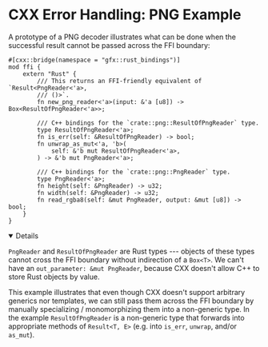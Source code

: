 # CXX Error Handling: PNG Example

A prototype of a PNG decoder illustrates what can be done when the successful
result cannot be passed across the FFI boundary:

```rust,ignore
#[cxx::bridge(namespace = "gfx::rust_bindings")]
mod ffi {
    extern "Rust" {
        /// This returns an FFI-friendly equivalent of `Result<PngReader<'a>,
        /// ()>`.
        fn new_png_reader<'a>(input: &'a [u8]) -> Box<ResultOfPngReader<'a>>;

        /// C++ bindings for the `crate::png::ResultOfPngReader` type.
        type ResultOfPngReader<'a>;
        fn is_err(self: &ResultOfPngReader) -> bool;
        fn unwrap_as_mut<'a, 'b>(
            self: &'b mut ResultOfPngReader<'a>,
        ) -> &'b mut PngReader<'a>;

        /// C++ bindings for the `crate::png::PngReader` type.
        type PngReader<'a>;
        fn height(self: &PngReader) -> u32;
        fn width(self: &PngReader) -> u32;
        fn read_rgba8(self: &mut PngReader, output: &mut [u8]) -> bool;
    }
}
```

<details open="true">

`PngReader` and `ResultOfPngReader` are Rust types --- objects of these types
cannot cross the FFI boundary without indirection of a `Box<T>`. We can't have
an `out_parameter: &mut PngReader`, because CXX doesn't allow C++ to store Rust
objects by value.

This example illustrates that even though CXX doesn't support arbitrary generics
nor templates, we can still pass them across the FFI boundary by manually
specializing / monomorphizing them into a non-generic type. In the example
`ResultOfPngReader` is a non-generic type that forwards into appropriate methods
of `Result<T, E>` (e.g. into `is_err`, `unwrap`, and/or `as_mut`).

</details>
